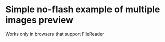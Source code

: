 # Simple no-flash example of multiple images preview
Works only in browsers that support FileReader
